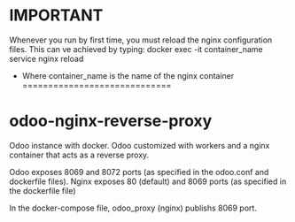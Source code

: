 # IMPORTANT
Whenever you run by first time, you must reload the nginx configuration files.
This can ve achieved by typing:
docker exec -it container_name service nginx reload
* Where container_name is the name of the nginx container
=============================

# odoo-nginx-reverse-proxy
Odoo instance with docker. Odoo customized with workers and a nginx container that acts as a reverse proxy.

Odoo exposes 8069 and 8072 ports (as specified in the odoo.conf and dockerfile files).
Nginx exposes 80 (default) and 8069 ports (as specified in the dockerfile file)

In the docker-compose file, odoo_proxy (nginx) publishs 8069 port.
